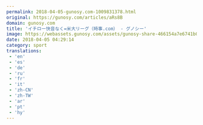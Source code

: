 ```yaml
---
permalink: 2018-04-05-gunosy.com-1009831378.html
original: https://gunosy.com/articles/aRs8B
domain: gunosy.com
title: 'イチロー快音なく=米大リーグ（時事.com） - グノシー'
image: https://webassets.gunosy.com/assets/gunosy-share-466154a7e6741b0dbc8895ceff97e34818892a0e7dbc05d641d2606f8820dd35.jpg
date: 2018-04-05 04:29:14
category: sport
translations: 
 - 'en'
 - 'es'
 - 'de'
 - 'ru'
 - 'fr'
 - 'it'
 - 'zh-CN'
 - 'zh-TW'
 - 'ar'
 - 'pt'
 - 'hy'
---
```


